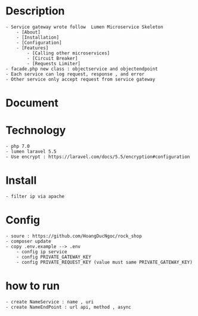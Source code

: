 # Description 
	- Service gateway wrote follow  Lumen Microservice Skeleton
		- [About]
		- [Installation]
		- [Configuration]
		- [Features]
		    - [Calling other microservices]
		    - [Circuit Breaker]
		    - [Requests Limiter]
	- facade.php new class : objectservice and objectendpoint 
	- Each service can log request, response , and error
	- Other service only accept request from service gateway 

# Document 

# Technology
	- php 7.0
	- lumen laravel 5.5
	- Use encrypt : https://laravel.com/docs/5.5/encryption#configuration
	
# Install
	- filter ip via apache
# Config
	- soure : https://github.com/HoangDucNgoc/rock_shop
	- composer update 
	- copy .env.example --> .env 
		- config ip service
		- config PRIVATE_GATEWAY_KEY
		- config PRIVATE_REQUEST_KEY (value must same PRIVATE_GATEWAY_KEY)
# how to run
   	- create NameService : name , uri  
   	- create NameEndPoint : url api, method , async